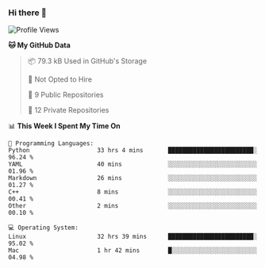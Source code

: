 ### Hi there 👋

<!--
**huayuan4396/huayuan4396** is a ✨ _special_ ✨ repository because its `README.md` (this file) appears on your GitHub profile.

Here are some ideas to get you started:

- 🔭 I’m currently working on ...
- 🌱 I’m currently learning ...
- 👯 I’m looking to collaborate on ...
- 🤔 I’m looking for help with ...
- 💬 Ask me about ...
- 📫 How to reach me: ...
- 😄 Pronouns: ...
- ⚡ Fun fact: ...
-->

<!--START_SECTION:waka-->
![Profile Views](http://img.shields.io/badge/Profile%20Views-2-blue)

**🐱 My GitHub Data** 

> 📦 79.3 kB Used in GitHub's Storage 
 > 
> 🚫 Not Opted to Hire
 > 
> 📜 9 Public Repositories 
 > 
> 🔑 12 Private Repositories 
 > 
📊 **This Week I Spent My Time On** 

```text
💬 Programming Languages: 
Python                   33 hrs 4 mins       ████████████████████████░   96.24 % 
YAML                     40 mins             ░░░░░░░░░░░░░░░░░░░░░░░░░   01.96 % 
Markdown                 26 mins             ░░░░░░░░░░░░░░░░░░░░░░░░░   01.27 % 
C++                      8 mins              ░░░░░░░░░░░░░░░░░░░░░░░░░   00.41 % 
Other                    2 mins              ░░░░░░░░░░░░░░░░░░░░░░░░░   00.10 % 

💻 Operating System: 
Linux                    32 hrs 39 mins      ████████████████████████░   95.02 % 
Mac                      1 hr 42 mins        █░░░░░░░░░░░░░░░░░░░░░░░░   04.98 % 
```


<!--END_SECTION:waka-->

